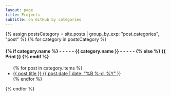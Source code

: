 ```yaml
---
layout: page
title: Projects
subtitle: on GitHub by categories
---
```


<div>
{% assign postsCategory = site.posts | group_by_exp: "post.categories", "post" %}
{% for category in postsCategory %}
<h4 class="post-teaser__month">
<strong>
{% if category.name %} 
- - - - -  {{ category.name }} - - - - - 
{% else %} 
{{ Print }} 
{% endif %}
</strong>
</h4>
<ul class="list-posts">
{% for post in category.items %}
<li class="post-teaser">
<a href="{{ post.url | prepend: site.baseurl }}">
<span class="post-teaser__title">{{ post.title }}</span>
<span class="post-teaser__date">{{ post.date | date: "%B %-d, %Y" }}</span>
</a>
</li>
{% endfor %}
</ul>
{% endfor %}
</div>